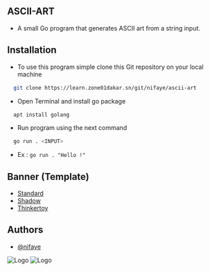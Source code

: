 ## ASCII-ART

*  A small Go program that generates ASCII art from a string input. 


## Installation

 - To use this program simple clone this Git repository on your local machine

```bash
  git clone https://learn.zone01dakar.sn/git/nifaye/ascii-art
```
-  Open Terminal and install go package
```bash
  apt install golang
```
-  Run program using the next command
```bash
  go run . <INPUT>
```
- Ex : ```go run . "Hello !"```

## Banner (Template)

 - [Standard](https://github.com/Nixa001/Ascii_Art/blob/main/banner/standard.txt)
 - [Shadow](https://github.com/Nixa001/Ascii_Art/blob/main/banner/shadow.txt)
 - [Thinkertoy](https://github.com/Nixa001/Ascii_Art/blob/main/banner/thinkertoy.txt)

## Authors

- [@nifaye](https://learn.zone01dakar.sn/git/nifaye)


![Logo](https://go.dev/images/go-logo-white.svg)
![Logo](<img src="nixa.png" width="50">)
